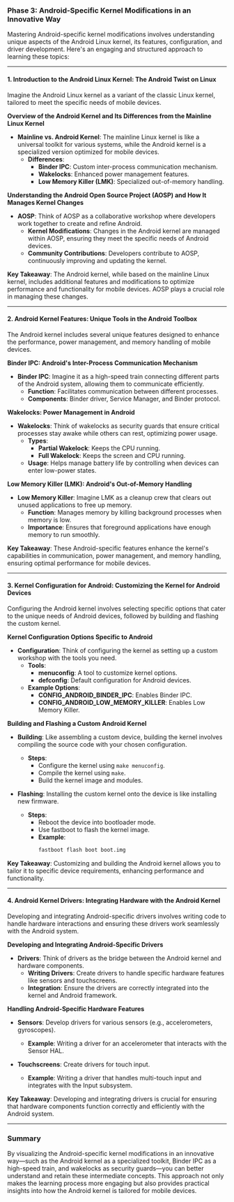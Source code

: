 ### Phase 3: Android-Specific Kernel Modifications in an Innovative Way

Mastering Android-specific kernel modifications involves understanding unique aspects of the Android Linux kernel, its features, configuration, and driver development. Here's an engaging and structured approach to learning these topics:

---

#### 1. Introduction to the Android Linux Kernel: The Android Twist on Linux

Imagine the Android Linux kernel as a variant of the classic Linux kernel, tailored to meet the specific needs of mobile devices. 

**Overview of the Android Kernel and Its Differences from the Mainline Linux Kernel**

- **Mainline vs. Android Kernel**: The mainline Linux kernel is like a universal toolkit for various systems, while the Android kernel is a specialized version optimized for mobile devices.
  - **Differences**:
    - **Binder IPC**: Custom inter-process communication mechanism.
    - **Wakelocks**: Enhanced power management features.
    - **Low Memory Killer (LMK)**: Specialized out-of-memory handling.

**Understanding the Android Open Source Project (AOSP) and How It Manages Kernel Changes**

- **AOSP**: Think of AOSP as a collaborative workshop where developers work together to create and refine Android.
  - **Kernel Modifications**: Changes in the Android kernel are managed within AOSP, ensuring they meet the specific needs of Android devices.
  - **Community Contributions**: Developers contribute to AOSP, continuously improving and updating the kernel.

**Key Takeaway**: The Android kernel, while based on the mainline Linux kernel, includes additional features and modifications to optimize performance and functionality for mobile devices. AOSP plays a crucial role in managing these changes.

---

#### 2. Android Kernel Features: Unique Tools in the Android Toolbox

The Android kernel includes several unique features designed to enhance the performance, power management, and memory handling of mobile devices.

**Binder IPC: Android's Inter-Process Communication Mechanism**

- **Binder IPC**: Imagine it as a high-speed train connecting different parts of the Android system, allowing them to communicate efficiently.
  - **Function**: Facilitates communication between different processes.
  - **Components**: Binder driver, Service Manager, and Binder protocol.

**Wakelocks: Power Management in Android**

- **Wakelocks**: Think of wakelocks as security guards that ensure critical processes stay awake while others can rest, optimizing power usage.
  - **Types**:
    - **Partial Wakelock**: Keeps the CPU running.
    - **Full Wakelock**: Keeps the screen and CPU running.
  - **Usage**: Helps manage battery life by controlling when devices can enter low-power states.

**Low Memory Killer (LMK): Android's Out-of-Memory Handling**

- **Low Memory Killer**: Imagine LMK as a cleanup crew that clears out unused applications to free up memory.
  - **Function**: Manages memory by killing background processes when memory is low.
  - **Importance**: Ensures that foreground applications have enough memory to run smoothly.

**Key Takeaway**: These Android-specific features enhance the kernel's capabilities in communication, power management, and memory handling, ensuring optimal performance for mobile devices.

---

#### 3. Kernel Configuration for Android: Customizing the Kernel for Android Devices

Configuring the Android kernel involves selecting specific options that cater to the unique needs of Android devices, followed by building and flashing the custom kernel.

**Kernel Configuration Options Specific to Android**

- **Configuration**: Think of configuring the kernel as setting up a custom workshop with the tools you need.
  - **Tools**:
    - **menuconfig**: A tool to customize kernel options.
    - **defconfig**: Default configuration for Android devices.
  - **Example Options**:
    - **CONFIG_ANDROID_BINDER_IPC**: Enables Binder IPC.
    - **CONFIG_ANDROID_LOW_MEMORY_KILLER**: Enables Low Memory Killer.

**Building and Flashing a Custom Android Kernel**

- **Building**: Like assembling a custom device, building the kernel involves compiling the source code with your chosen configuration.
  - **Steps**:
    - Configure the kernel using `make menuconfig`.
    - Compile the kernel using `make`.
    - Build the kernel image and modules.

- **Flashing**: Installing the custom kernel onto the device is like installing new firmware.
  - **Steps**:
    - Reboot the device into bootloader mode.
    - Use fastboot to flash the kernel image.
    - **Example**:
      ```bash
      fastboot flash boot boot.img
      ```

**Key Takeaway**: Customizing and building the Android kernel allows you to tailor it to specific device requirements, enhancing performance and functionality.

---

#### 4. Android Kernel Drivers: Integrating Hardware with the Android Kernel

Developing and integrating Android-specific drivers involves writing code to handle hardware interactions and ensuring these drivers work seamlessly with the Android system.

**Developing and Integrating Android-Specific Drivers**

- **Drivers**: Think of drivers as the bridge between the Android kernel and hardware components.
  - **Writing Drivers**: Create drivers to handle specific hardware features like sensors and touchscreens.
  - **Integration**: Ensure the drivers are correctly integrated into the kernel and Android framework.

**Handling Android-Specific Hardware Features**

- **Sensors**: Develop drivers for various sensors (e.g., accelerometers, gyroscopes).
  - **Example**: Writing a driver for an accelerometer that interacts with the Sensor HAL.

- **Touchscreens**: Create drivers for touch input.
  - **Example**: Writing a driver that handles multi-touch input and integrates with the Input subsystem.

**Key Takeaway**: Developing and integrating drivers is crucial for ensuring that hardware components function correctly and efficiently with the Android system.

---

### Summary

By visualizing the Android-specific kernel modifications in an innovative way—such as the Android kernel as a specialized toolkit, Binder IPC as a high-speed train, and wakelocks as security guards—you can better understand and retain these intermediate concepts. This approach not only makes the learning process more engaging but also provides practical insights into how the Android kernel is tailored for mobile devices.
